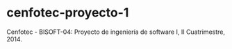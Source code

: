 cenfotec-proyecto-1
===================

Cenfotec - BISOFT-04: Proyecto de ingeniería de software I, II Cuatrimestre, 2014.

